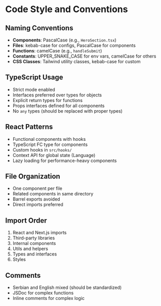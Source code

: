 # Code Style and Conventions

## Naming Conventions
- **Components**: PascalCase (e.g., `HeroSection.tsx`)
- **Files**: kebab-case for configs, PascalCase for components
- **Functions**: camelCase (e.g., `handleSubmit`)
- **Constants**: UPPER_SNAKE_CASE for env vars, camelCase for others
- **CSS Classes**: Tailwind utility classes, kebab-case for custom

## TypeScript Usage
- Strict mode enabled
- Interfaces preferred over types for objects
- Explicit return types for functions
- Props interfaces defined for all components
- No `any` types (should be replaced with proper types)

## React Patterns
- Functional components with hooks
- TypeScript FC type for components
- Custom hooks in `src/hooks/`
- Context API for global state (Language)
- Lazy loading for performance-heavy components

## File Organization
- One component per file
- Related components in same directory
- Barrel exports avoided
- Direct imports preferred

## Import Order
1. React and Next.js imports
2. Third-party libraries
3. Internal components
4. Utils and helpers
5. Types and interfaces
6. Styles

## Comments
- Serbian and English mixed (should be standardized)
- JSDoc for complex functions
- Inline comments for complex logic